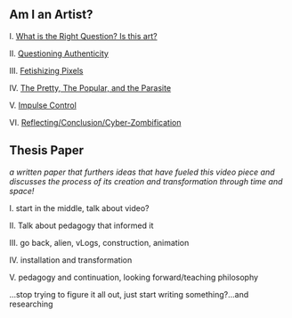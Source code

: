 ## Am I an Artist?

I. [What is the Right Question? Is this art?](https://docs.google.com/document/d/1Ke0zz8fI9xpotXieC_GK3hKysAOHnXSl-XtrsAVnpnI/edit?usp=sharing)

II. [Questioning Authenticity](https://docs.google.com/document/d/1T2hBPFmm6YTsPEMtKRgjKTkIw2MzbxaEp9kVM3mjGoY/edit?usp=sharing)

III. [Fetishizing Pixels](https://docs.google.com/document/d/1vliM00PatWObbFvapdLWoxcBXDFbe9qd3os5gwtN8KQ/edit?usp=sharing)

IV. [The Pretty, The Popular, and the Parasite](https://docs.google.com/document/d/1DD8UfOfYCo7khScdLuwt04oFFhlbapGrjmsL-YLCth0/edit?usp=sharing)

V. [Impulse Control](https://docs.google.com/document/d/1QmZPp1lgwAbBOMh75zQI8XSPc5uCBhR-VG1UZr190iI/edit?usp=sharing)

VI. [Reflecting/Conclusion/Cyber-Zombification](https://docs.google.com/document/d/1sXCCwquFI_4wxbKbj9v8oUSvl4lBaVMTTQW4uMZHvlk/edit?usp=sharing)

## Thesis Paper
_a written paper that furthers ideas that have fueled this video piece and discusses the process of its creation and transformation through time and space!_

I. start in the middle, talk about video?

II. Talk about pedagogy that informed it

III. go back, alien, vLogs, construction, animation

IV. installation and transformation

V. pedagogy and continuation, looking forward/teaching philosophy 

...stop trying to figure it all out, just start writing something?...and researching

